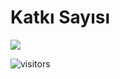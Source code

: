 # Katkı Sayısı
![](https://github-readme-streak-stats.herokuapp.com/?user=xrwt&theme=dark&hide_border=false&locale=tr)

![visitors](https://visitor-badge.laobi.icu/badge?page_id=heyturkiye204&left_text=👁%20Ziyaretçi%20Sayısı:%20(Visitors):)
